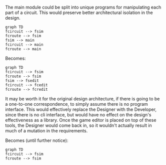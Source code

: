 The main module could be split into unique programs for manipulating each part of a circuit. This would preserve better architectural isolation in the design.

```mermaid
graph TD
fcircuit --> fsim
fcroute --> fsim
fsim --> main
fcircuit --> main
fcroute --> main
```
Becomes:
```mermaid
graph TD
fcircuit --> fsim
fcroute --> fsim
fsim --> fsedit
fcircuit --> fcedit
fcroute --> fcredit
```
It may be worth it for the original design architecture, if there is going to be a one-to-one correspondence, to simply assume there is no program interface. This would effectively replace the Designer with the Developer, since there is no cli interface, but would have no effect on the design's effectiveness as a library. Once the game editor is placed on top of these tools, the Designer would come back in, so it wouldn't actually result in much of a mutation in the requirements.

Becomes (until further notice):
```mermaid
graph TD
fcircuit --> fsim
fcroute --> fsim
```
